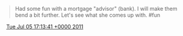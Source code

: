 > Had some fun with a mortgage "advisor" \(bank\)\. I will make them bend a bit further\. Let's see what she comes up with\. \#fun

<img src="../../media/tweet.ico" width="12" /> [Tue Jul 05 17:13:41 +0000 2011](https://twitter.com/DromerDenker/status/88294490158284800)